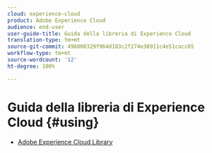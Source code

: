 ```yaml
---
cloud: experience-cloud
product: Adobe Experience Cloud
audience: end-user
user-guide-title: Guida della libreria di Experience Cloud
translation-type: tm+mt
source-git-commit: 496008329f964d183c2f274e38911c4e51cacc65
workflow-type: tm+mt
source-wordcount: '12'
ht-degree: 100%

---
```



# Guida della libreria di Experience Cloud {#using}

+ [Adobe Experience Cloud Library](c-library-about/overview.md)
